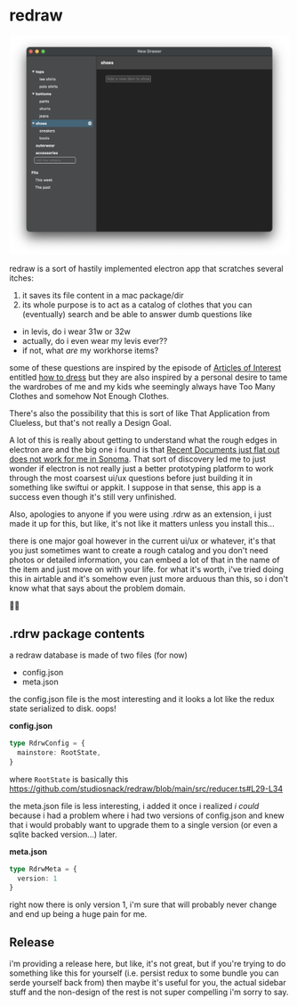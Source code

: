 # redraw

![a screenshot of this app](https://github.com/studiosnack/redraw/blob/main/appscreen.png?raw=true)

redraw is a sort of hastily implemented electron app that scratches several itches:
1. it saves its file content in a mac package/dir
1. its whole purpose is to act as a catalog of clothes that you can (eventually) search and be able to answer dumb questions like 
  - in levis, do i wear 31w or 32w
  - actually, do i even wear my levis ever?? 
  - if not, what _are_ my workhorse items?

some of these questions are inspired by the episode of [Articles of Interest](https://99percentinvisible.org/aoi/) entitled [how to dress](https://articlesofinterest.substack.com/p/how-to-dress) but they are also inspired by a personal desire to tame the wardrobes of me and my kids whe seemingly always have Too Many Clothes and somehow Not Enough Clothes.

There's also the possibility that this is sort of like That Application from Clueless, but that's not really a Design Goal.

A lot of this is really about getting to understand what the rough edges in electron are and the big one i found is that [Recent Documents just flat out does not work for me in Sonoma](https://github.com/electron/electron/issues/40611). That sort of discovery led me to just wonder if electron is not really just a better prototyping platform to work through the most coarsest ui/ux questions before just building it in something like swiftui or appkit. I suppose in that sense, this app is a success even though it's still very unfinished.

Also, apologies to anyone if you were using .rdrw as an extension, i just made it up for this, but like, it's not like it matters unless you install this...

there is one major goal however in the current ui/ux or whatever, it's that you just sometimes want to create a rough catalog and you don't need photos or detailed information, you can embed a lot of that in the name of the item and just move on with your life. for what it's worth, i've tried doing this in airtable and it's somehow even just more arduous than this, so i don't know what that says about the problem domain.

✌🏼

## .rdrw package contents

a redraw database is made of two files (for now)
- config.json
- meta.json

the config.json file is the most interesting and it looks a lot like the redux state serialized to disk. oops!

**config.json**
```typescript
type RdrwConfig = {
  mainstore: RootState,
}
```
where `RootState` is basically this https://github.com/studiosnack/redraw/blob/main/src/reducer.ts#L29-L34

the meta.json file is less interesting, i added it once i realized _i could_ because i had a problem where i had two versions of config.json and knew that i would probably want to upgrade them to a single version (or even a sqlite backed version...) later.

**meta.json**
```typescript
type RdrwMeta = {
  version: 1
}
```

right now there is only version 1, i'm sure that will probably never change and end up being a huge pain for me.

## Release

i'm providing a release here, but like, it's not great, but if you're trying to do something like this for yourself (i.e. persist redux to some bundle you can serde yourself back from) then maybe it's useful for you, the actual sidebar stuff and the non-design of the rest is not super compelling i'm sorry to say.
